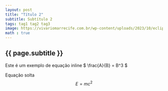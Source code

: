 ```yaml
---
layout: post
title: "Título 2"
subtitle: Subtítulo 2
tags: tag1 tag2 tag3
image: https://vivariomarrecife.com.br/wp-content/uploads/2023/10/eclipse-solar-2023.png  
math : true
---
```


<h2>{{ page.subtitle }}</h2>

Este é um exemplo de equação inline $ \frac{A}{B} = B^3 $

Equação solta
$$ E = mc^2  $$
